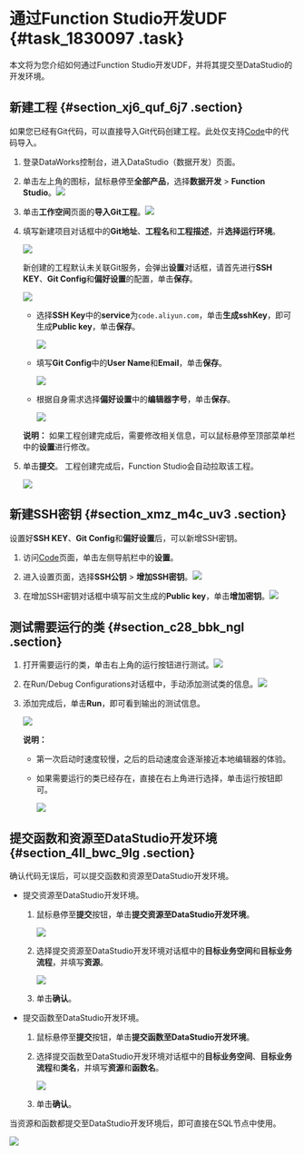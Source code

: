 # 通过Function Studio开发UDF {#task_1830097 .task}

本文将为您介绍如何通过Function Studio开发UDF，并将其提交至DataStudio的开发环境。

## 新建工程 {#section_xj6_quf_6j7 .section}

如果您已经有Git代码，可以直接导入Git代码创建工程。此处仅支持[Code](https://code.aliyun.com/?spm=a2c4g.11186623.2.14.68936f8d20UN9z)中的代码导入。

1.  登录DataWorks控制台，进入DataStudio（数据开发）页面。
2.  单击左上角的图标，鼠标悬停至**全部产品**，选择**数据开发** \> **Function Studio**。![](http://static-aliyun-doc.oss-cn-hangzhou.aliyuncs.com/assets/img/223331/156645718548084_zh-CN.png)


3.  单击**工作空间**页面的**导入Git工程**。![](http://static-aliyun-doc.oss-cn-hangzhou.aliyuncs.com/assets/img/1449101/156645718557038_zh-CN.png)


4.  填写新建项目对话框中的**Git地址**、**工程名**和**工程描述**，并**选择运行环境**。 

    ![](http://static-aliyun-doc.oss-cn-hangzhou.aliyuncs.com/assets/img/1449101/156645718657040_zh-CN.png)

    新创建的工程默认未关联Git服务，会弹出**设置**对话框，请首先进行**SSH KEY**、**Git Config**和**偏好设置**的配置，单击**保存**。

    ![](http://static-aliyun-doc.oss-cn-hangzhou.aliyuncs.com/assets/img/1449101/156645718657042_zh-CN.png)

    -   选择**SSH Key**中的**service**为`code.aliyun.com`，单击**生成sshKey**，即可生成**Public key**，单击**保存**。

        ![](http://static-aliyun-doc.oss-cn-hangzhou.aliyuncs.com/assets/img/223331/156645718648104_zh-CN.png)

    -   填写**Git Config**中的**User Name**和**Email**，单击**保存**。

        ![](http://static-aliyun-doc.oss-cn-hangzhou.aliyuncs.com/assets/img/223331/156645718648108_zh-CN.png)

    -   根据自身需求选择**偏好设置**中的**编辑器字号**，单击**保存**。

        ![](http://static-aliyun-doc.oss-cn-hangzhou.aliyuncs.com/assets/img/223331/156645718648110_zh-CN.png)

    **说明：** 如果工程创建完成后，需要修改相关信息，可以鼠标悬停至顶部菜单栏中的**设置**进行修改。

5.  单击**提交**。 工程创建完成后，Function Studio会自动拉取该工程。

    ![](http://static-aliyun-doc.oss-cn-hangzhou.aliyuncs.com/assets/img/223331/156645718748201_zh-CN.png)


## 新建SSH密钥 {#section_xmz_m4c_uv3 .section}

设置好**SSH KEY**、**Git Config**和**偏好设置**后，可以新增SSH密钥。

1.  访问[Code](https://code.aliyun.com/profile)页面，单击左侧导航栏中的**设置**。
2.  进入设置页面，选择**SSH公钥** \> **增加SSH密钥**。![](http://static-aliyun-doc.oss-cn-hangzhou.aliyuncs.com/assets/img/223331/156645718748117_zh-CN.png)


3.  在增加SSH密钥对话框中填写前文生成的**Public key**，单击**增加密钥**。![](http://static-aliyun-doc.oss-cn-hangzhou.aliyuncs.com/assets/img/223331/156645718748119_zh-CN.png)



## 测试需要运行的类 {#section_c28_bbk_ngl .section}

1.  打开需要运行的类，单击右上角的运行按钮进行测试。![](http://static-aliyun-doc.oss-cn-hangzhou.aliyuncs.com/assets/img/223331/156645718748203_zh-CN.png)


2.  在Run/Debug Configurations对话框中，手动添加测试类的信息。![](http://static-aliyun-doc.oss-cn-hangzhou.aliyuncs.com/assets/img/223331/156645718848204_zh-CN.png)


3.  添加完成后，单击**Run**，即可看到输出的测试信息。 

    ![](http://static-aliyun-doc.oss-cn-hangzhou.aliyuncs.com/assets/img/223331/156645718848205_zh-CN.png)

    **说明：** 

    -   第一次启动时速度较慢，之后的启动速度会逐渐接近本地编辑器的体验。
    -   如果需要运行的类已经存在，直接在右上角进行选择，单击运行按钮即可。

        ![](http://static-aliyun-doc.oss-cn-hangzhou.aliyuncs.com/assets/img/223331/156645718848206_zh-CN.png)


## 提交函数和资源至DataStudio开发环境 {#section_4ll_bwc_9lg .section}

确认代码无误后，可以提交函数和资源至DataStudio开发环境。

-   提交资源至DataStudio开发环境。
    1.  鼠标悬停至**提交**按钮，单击**提交资源至DataStudio开发环境**。

        ![](http://static-aliyun-doc.oss-cn-hangzhou.aliyuncs.com/assets/img/223331/156645718848207_zh-CN.png)

    2.  选择提交资源至DataStudio开发环境对话框中的**目标业务空间**和**目标业务流程**，并填写**资源**。

        ![](http://static-aliyun-doc.oss-cn-hangzhou.aliyuncs.com/assets/img/223331/156645718848208_zh-CN.png)

    3.  单击**确认**。
-   提交函数至DataStudio开发环境。
    1.  鼠标悬停至**提交**按钮，单击**提交函数至DataStudio开发环境**。
    2.  选择提交函数至DataStudio开发环境对话框中的**目标业务空间**、**目标业务流程**和**类名**，并填写**资源**和**函数名**。

        ![](http://static-aliyun-doc.oss-cn-hangzhou.aliyuncs.com/assets/img/223331/156645718948209_zh-CN.png)

    3.  单击**确认**。

当资源和函数都提交至DataStudio开发环境后，即可直接在SQL节点中使用。

![](http://static-aliyun-doc.oss-cn-hangzhou.aliyuncs.com/assets/img/223331/156645718948210_zh-CN.png)

